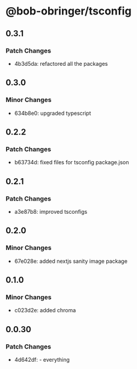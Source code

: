 # @bob-obringer/tsconfig

## 0.3.1

### Patch Changes

- 4b3d5da: refactored all the packages

## 0.3.0

### Minor Changes

- 634b8e0: upgraded typescript

## 0.2.2

### Patch Changes

- b63734d: fixed files for tsconfig package.json

## 0.2.1

### Patch Changes

- a3e87b8: improved tsconfigs

## 0.2.0

### Minor Changes

- 67e028e: added nextjs sanity image package

## 0.1.0

### Minor Changes

- c023d2e: added chroma

## 0.0.30

### Patch Changes

- 4d642df: - everything
